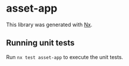 # asset-app

This library was generated with [Nx](https://nx.dev).

## Running unit tests

Run `nx test asset-app` to execute the unit tests.
